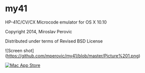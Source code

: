 my41
====

HP-41C/CV/CX Microcode emulator for OS X 10.10

Copyright 2014, Miroslav Perovic

Distributed under terms of Revised BSD License


![Screen shot]
(https://github.com/mperovic/my41/blob/master/Picture%201.png)

[![Mac App Store](https://github.com/mperovic/my41/blob/master/MacAppStore.png)](https://itunes.apple.com/us/app/my41cx/id94927240)
